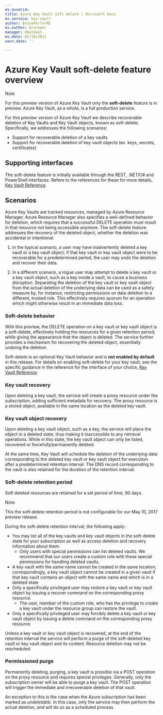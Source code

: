 ```yaml
---
ms.assetid: 
title: Azure Key Vault soft delete | Microsoft Docs
ms.service: key-vault
author: BrucePerlerMS
ms.author: bruceper
manager: mbaldwin
ms.date: 05/10/2017
wacn.date: ''

---
```

# Azure Key Vault soft-delete feature overview

>[!NOTE]
>For this preview version of Azure Key Vault only the **soft-delete** feature is in preview. Azure Key Vault, as a whole, is a full production service.

For this preview version of Azure Key Vault we describe recoverable deletion of Key Vaults and Key Vault objects, known as soft-delete. Specifically, we addresses the following scenarios:

- Support for recoverable deletion of a key vaults
- Support for recoverable deletion of key vault objects (ex. keys, secrets, certificates)

## Supporting interfaces

The soft-delete feature is initially available through the REST, .NET/C# and PowerShell interfaces. Refere to the references for these for more details, [Key Vault Reference](./index.md).

## Scenarios

Azure Key Vaults are tracked resources, managed by Azure Resource Manager. Azure Resource Manager also specifies a well-defined behavior for deletion, which requires that a successful DELETE operation must result in that resource not being accessible anymore. The soft-delete feature addresses the recovery of the deleted object, whether the deletion was accidental or intentional.

1. In the typical scenario, a user may have inadvertently deleted a key vault or a key vault object; if that key vault or key vault object were to be recoverable for a predetermined period, the user may undo the deletion and recover their data.

2. In a different scenario, a rogue user may attempt to delete a key vault or a key vault object, such as a key inside a vault, to cause a business disruption. Separating the deletion of the key vault or key vault object from the actual deletion of the underlying data can be used as a safety measure by, for instance, restricting permissions on data deletion to a different, trusted role. This effectively requires quorum for an operation which might otherwise result in an immediate data loss.

### Soft-delete behavior

With this preview, the DELETE operation on a key vault or key vault object is a soft-delete, effectively holding the resources for a given retention period, while giving the appearance that the object is deleted. The service further provides a mechanism for recovering the deleted object, essentially undoing the deletion. 

Soft-delete is an optional Key Vault behavior and is **not enabled by default** in this release. For details on enabling soft-delete for your key vault, see the specific guidance in the reference for the interface of your choice, [Key Vault Reference](./index.md).

### Key vault recovery

Upon deleting a key vault, the service will create a proxy resource under the subscription, adding sufficient metadata for recovery. The proxy resource is a stored object, available in the same location as the deleted key vault. 

### Key vault object recovery

Upon deleting a key vault object, such as a key, the service will place the object in a deleted state, thus making it inaccessible to any retrieval operations. While in this state, the key vault object can only be listed, recovered or forcefully/permanently deleted. 

At the same time, Key Vault will schedule the deletion of the underlying data corresponding to the deleted key vault or key vault object for execution after a predetermined retention interval. The DNS record corresponding to the vault is also retained for the duration of the retention interval.

### Soft-delete retention period

Soft deleted resources are retained for a set period of time, 90 days. 

>[!NOTE]
> This the soft-delete retention period is not configurable for our May 10, 2017 preview release. 

During the soft-delete retention interval, the following apply:

- You may list all of the key vaults and key vault objects in the soft-delete state for your subscription as well as access deletion and recovery information about them.
    - Only users with special permissions can list deleted vaults. We recommend that our users create a custom role with these special permissions for handling deleted vaults.
- A key vault with the same name cannot be created in the same location; correspondingly, a key vault object cannot be created in a given vault if that key vault contains an object with the same name and which is in a deleted state 
- Only a specifically privileged user may restore a key vault or key vault object by issuing a recover command on the corresponding proxy resource.
    - The user, member of the custom role, who has the privilege to create a key vault under the resource group can restore the vault.
- Only a specifically privileged user may forcibly delete a key vault or key vault object by issuing a delete command on the corresponding proxy resource.

Unless a key vault or key vault object is recovered, at the end of the retention interval the service will perform a purge of the soft-deleted key vault or key vault object and its content. Resource deletion may not be rescheduled.

### Permissioned purge

Permanently deleting, purging, a key vault is possible via a POST operation on the proxy resource and requires special privileges. Generally, only the subscription owner will be able to purge a key vault. The POST operation will trigger the immediate and irrecoverable deletion of that vault. 

An exception to this is the case when the Azure subscription has been marked as *undeletable*. In this case, only the service may then perform the actual deletion, and will do so as a scheduled process. 




